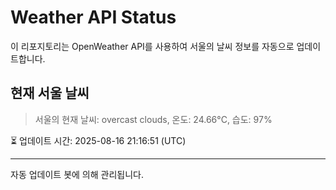 
# Weather API Status

이 리포지토리는 OpenWeather API를 사용하여 서울의 날씨 정보를 자동으로 업데이트합니다.

## 현재 서울 날씨
> 서울의 현재 날씨: overcast clouds, 온도: 24.66°C, 습도: 97%

⏳ 업데이트 시간: 2025-08-16 21:16:51 (UTC)

---
자동 업데이트 봇에 의해 관리됩니다.
